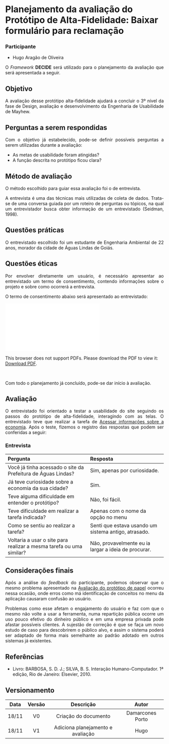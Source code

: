 # Planejamento da avaliação do Protótipo de Alta-Fidelidade: Baixar formulário para reclamação

### Participante
- Hugo Aragão de Oliveira

<p align="justify">O <i>Framework</i> <b>DECIDE</b> será utilizado para o planejamento da avaliação que será apresentada a seguir.</p>

## Objetivo

<p align="justify">A avaliação desse protótipo alta-fidelidade ajudará a concluir o 3º nível da fase de Design, avaliação e desenvolvimento da Engenharia de Usabilidade de Mayhew.</p>

##  Perguntas a serem respondidas

<p align="justify">Com o objetivo já estabelecido, pode-se definir possíveis perguntas a serem utilizadas durante a avaliação:</p>

- As metas de usabilidade foram atingidas?
- A função descrita no protótipo ficou clara?

##  Método de avaliação

<p align="justify"> O método escolhido para guiar essa avaliação foi o de entrevista.</p>
<p align="justify">A  entrevista é uma das técnicas mais utilizadas de coleta de dados. Trata-se de uma conversa guiada por um roteiro de perguntas ou tópicos, na qual um entrevistador busca obter informação de um entrevistado (Seidman, 1998). </p>

##  Questões práticas

<p align="justify">O entrevistado escolhido foi um estudante de Engenharia Ambiental de 22 anos, morador da cidade de Águas Lindas de Goiás.</p>


##  Questões éticas

<p align="justify">Por envolver diretamente um usuário, é necessário apresentar ao entrevistado um termo de consentimento, contendo informações sobre o projeto e sobre como ocorrerá a entrevista.</p>
<p align="justify">O termo de consentimento abaixo será apresentado ao entrevistado:</p>

<object data="../../imagens/TERMO_DE_CONSENTIMENTO_prot_alta.pdf" type="application/pdf" width="700px" height="500px">
<embed src="../../imagens/TERMO_DE_CONSENTIMENTO_prot_alta.pdf">
        <p>This browser does not support PDFs. Please download the PDF to view it: <a href="../../imagens/TERMO_DE_CONSENTIMENTO_prot_alta.pdf">Download PDF</a>.</p>
    </embed>
</object>
<br>

<p align="justify">Com todo o planejamento já concluído, pode-se dar início à avaliação.</p>

## Avaliação 
<p align="justify">O entrevistado foi orientado a testar a usabilidade do site
seguindo os passos do protótipo de alta-fidelidade, interagindo com as telas.
O entrevistado teve que realizar a tarefa de <a href= https://interacao-humano-computador.github.io/2020.1-Prefeiturade-Aguas-Lindas-de-Goias/prototipo_papel/prototipo1/
da cidade de Águas Lindas.>Acessar informações sobre a economia</a>. Após o teste, fizemos o registro das respostas que podem ser conferidas a seguir:</p>


### Entrevista
|Pergunta                                                           |Resposta|
|:------------------------------------------------------------------|:-------|
|Você já tinha acessado o site da Prefeitura de Águas Lindas?       |Sim, apenas por curiosidade.|
|Já teve curiosidade sobre a economia da sua cidade?                |Sim.|
|Teve alguma dificuldade em entender o protótipo?                   |Não, foi fácil.|
|Teve dificuldade em realizar a tarefa indicada?                    |Apenas com o nome da opção no menu|
|Como se sentiu ao realizar a tarefa?                               |Senti que estava usando um sistema antigo, atrasado.|
|Voltaria a usar o site para realizar a mesma tarefa ou uma similar?|Não, provavelmente eu ia largar a ideia de procurar.|


## Considerações finais
<p align="justify">Após a análise do <i>feedback</i> do participante, podemos observar que o mesmo problema apresentado na
<a href= https://interacao-humano-computador.github.io/2020.1-Prefeiturade-Aguas-Lindas-de-Goias/prototipo_papel/av_prototipo1/>Avaliação do protótipo de papel</a> ocorreu nessa ocasião, onde erros como má identificação de conceitos
no menu da aplicação causaram confusão ao usuário.</p>

<p align="justify">Problemas como esse afetam o engajamento do usuário e faz com que o mesmo não volte a usar a ferramenta,
numa repartição pública ocorre um uso pouco efetivo do dinheiro público e em uma empresa privada pode afastar possíveis clientes. A sujestão de correção é que se faça um novo estudo de caso para descobrirem o público alvo, e assim o sistema
poderá ser adaptado de forma mais semelhante ao padrão adotado em outros sistemas já existentes.</p>

## Referências

- Livro: BARBOSA, S. D. J.; SILVA, B. S. Interação Humano-Computador. 1ª edição, Rio de Janeiro: Elsevier, 2010.


## Versionamento

| Data | Versão |           Descrição               |    Autor    |
|:----:|:------:|:---------------------------------:|:-----------:|
|18/11 |V0      |     Criação do documento          |Damarcones Porto|
|18/11 |V1      | Adiciona planejamento e avaliação |Hugo         |
